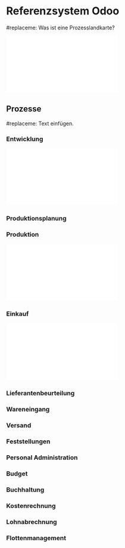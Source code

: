 # Referenzsystem Odoo
#replaceme: Was ist eine Prozesslandkarte?

![Prozesslandkarte](Prozesslandkarte.md)

## Prozesse
#replaceme: Text einfügen.

### Entwicklung
![Prozess Entwicklung](Prozess%20Entwicklung.md)

### Produktionsplanung

### Produktion

![Prozess Produktion](Prozess%20Produktion.md)

### Einkauf

![Prozess Einkauf](Prozess%20Einkauf.md)

### Lieferantenbeurteilung

### Wareneingang

### Versand

### Feststellungen

### Personal Administration

### Budget

### Buchhaltung

### Kostenrechnung

### Lohnabrechnung

### Flottenmanagement